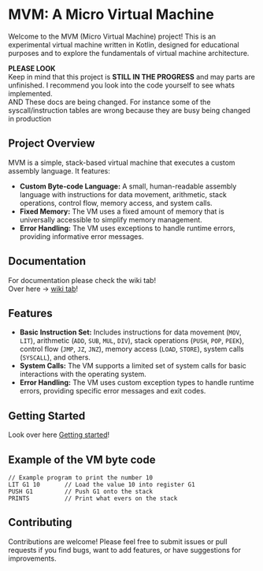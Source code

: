 # MVM: A Micro Virtual Machine

Welcome to the MVM (Micro Virtual Machine) project! This is an experimental virtual machine written in Kotlin, designed
for educational purposes and to explore the fundamentals of virtual machine architecture.

**PLEASE LOOK**   
Keep in mind that this project is **STILL IN THE PROGRESS** and may parts are unfinished. I recommend you look into the
code yourself to see whats implemented.   
AND These docs are being changed. For instance some of the syscall/instruction tables are wrong because they are busy
being changed in production

## Project Overview

MVM is a simple, stack-based virtual machine that executes a custom assembly language. It features:

- **Custom Byte-code Language:**  A small, human-readable assembly language with instructions for data movement,
  arithmetic, stack operations, control flow, memory access, and system calls.
- **Fixed Memory:**  The VM uses a fixed amount of memory that is universally accessible to simplify memory management.
- **Error Handling:**  The VM uses exceptions to handle runtime errors, providing informative error messages.

## Documentation

For documentation please check the wiki tab!   
Over here → [wiki tab](https://github.com/ChippyPlus/MVM/wiki)!

## Features

- **Basic Instruction Set:** Includes instructions for data movement (`MOV`, `LIT`), arithmetic (`ADD`, `SUB`, `MUL`,
  `DIV`), stack operations (`PUSH`, `POP`, `PEEK`), control flow (`JMP`, `JZ`, `JNZ`), memory access (`LOAD`, `STORE`),
  system calls (`SYSCALL`), and others.
- **System Calls:**  The VM supports a limited set of system calls for basic interactions with the operating system.
- **Error Handling:** The VM uses custom exception types to handle runtime errors, providing specific error messages and
  exit codes.

## Getting Started

Look over here [Getting started](https://github.com/ChippyPlus/MVM/wiki/Getting-Started)!

## Example of the VM byte code

```assembly
// Example program to print the number 10
LIT G1 10       // Load the value 10 into register G1
PUSH G1         // Push G1 onto the stack
PRINTS          // Print what evers on the stack
```

## Contributing

Contributions are welcome! Please feel free to submit issues or pull requests if you find bugs, want to add features, or
have suggestions for improvements. 
